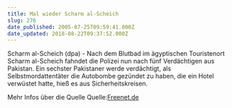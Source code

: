 ```yaml
---
title: Mal wieder Scharm al-Scheich
slug: 276
date_published: 2005-07-25T09:59:41.000Z
date_updated: 2018-08-22T09:37:52.000Z
---
```


Scharm al-Scheich (dpa) - Nach dem Blutbad im ägyptischen Touristenort Scharm al-Scheich fahndet die Polizei nun nach fünf Verdächtigen aus Pakistan. Ein sechster Pakistaner werde verdächtigt, als Selbstmordattentäter die Autobombe gezündet zu haben, die ein Hotel verwüstet hatte, hieß es aus Sicherheitskreisen.

Mehr Infos über die Quelle
Quelle:[Freenet.de](http://www.freenet.de/freenet/nachrichten/topnews_3dc9c46f377a3eea1e47bf30e1164863.html)
